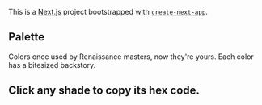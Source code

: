 This is a [Next.js](https://nextjs.org) project bootstrapped with [`create-next-app`](https://nextjs.org/docs/app/api-reference/cli/create-next-app).

## Palette

Colors once used by Renaissance masters, now they're yours. Each color has a bitesized backstory.

## Click any shade to copy its hex code.

